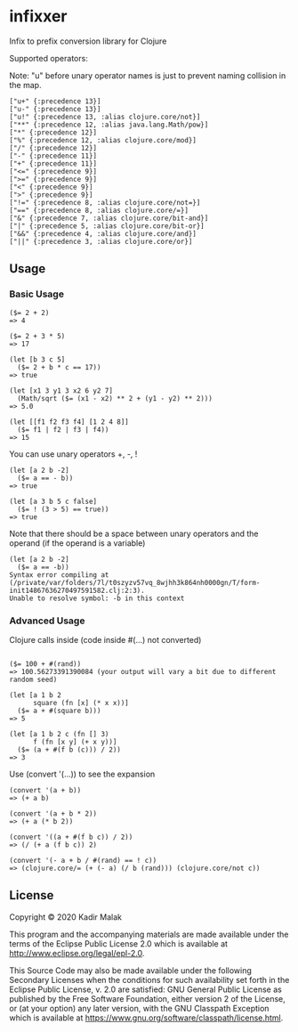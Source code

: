 # infixxer

Infix to prefix conversion library for Clojure

Supported operators:

Note: "u" before unary operator names is just to prevent naming collision in the map. 

```
["u+" {:precedence 13}]
["u-" {:precedence 13}]
["u!" {:precedence 13, :alias clojure.core/not}]
["**" {:precedence 12, :alias java.lang.Math/pow}]
["*" {:precedence 12}]
["%" {:precedence 12, :alias clojure.core/mod}]
["/" {:precedence 12}]
["-" {:precedence 11}]
["+" {:precedence 11}]
["<=" {:precedence 9}]
[">=" {:precedence 9}]
["<" {:precedence 9}]
[">" {:precedence 9}]
["!=" {:precedence 8, :alias clojure.core/not=}]
["==" {:precedence 8, :alias clojure.core/=}]
["&" {:precedence 7, :alias clojure.core/bit-and}]
["|" {:precedence 5, :alias clojure.core/bit-or}]
["&&" {:precedence 4, :alias clojure.core/and}]
["||" {:precedence 3, :alias clojure.core/or}]
```

## Usage

### Basic Usage
```
($= 2 + 2)
=> 4

($= 2 + 3 * 5)
=> 17

(let [b 3 c 5]
  ($= 2 + b * c == 17))
=> true

(let [x1 3 y1 3 x2 6 y2 7]
  (Math/sqrt ($= (x1 - x2) ** 2 + (y1 - y2) ** 2)))
=> 5.0

(let [[f1 f2 f3 f4] [1 2 4 8]]
  ($= f1 | f2 | f3 | f4))
=> 15
```

You can use unary operators +, -, !

```
(let [a 2 b -2]
  ($= a == - b))
=> true

(let [a 3 b 5 c false]
  ($= ! (3 > 5) == true))
=> true
```

Note that there should be a space between unary operators and the operand (if the operand is a variable)

```
(let [a 2 b -2]
  ($= a == -b))
Syntax error compiling at (/private/var/folders/7l/t0szyzv57vq_8wjhh3k864nh0000gn/T/form-init14867636270497591582.clj:2:3).
Unable to resolve symbol: -b in this context
```

### Advanced Usage

Clojure calls inside (code inside #(...) not converted)

```

($= 100 + #(rand))
=> 100.56273391390084 (your output will vary a bit due to different random seed)

(let [a 1 b 2
      square (fn [x] (* x x))]
  ($= a + #(square b)))
=> 5

(let [a 1 b 2 c (fn [] 3)
      f (fn [x y] (+ x y))]
  ($= (a + #(f b (c))) / 2))
=> 3
```

Use (convert '(...)) to see the expansion

```
(convert '(a + b))
=> (+ a b)

(convert '(a + b * 2))
=> (+ a (* b 2))

(convert '((a + #(f b c)) / 2))
=> (/ (+ a (f b c)) 2)

(convert '(- a + b / #(rand) == ! c))
=> (clojure.core/= (+ (- a) (/ b (rand))) (clojure.core/not c))

```

## License

Copyright © 2020 Kadir Malak

This program and the accompanying materials are made available under the
terms of the Eclipse Public License 2.0 which is available at
http://www.eclipse.org/legal/epl-2.0.

This Source Code may also be made available under the following Secondary
Licenses when the conditions for such availability set forth in the Eclipse
Public License, v. 2.0 are satisfied: GNU General Public License as published by
the Free Software Foundation, either version 2 of the License, or (at your
option) any later version, with the GNU Classpath Exception which is available
at https://www.gnu.org/software/classpath/license.html.
